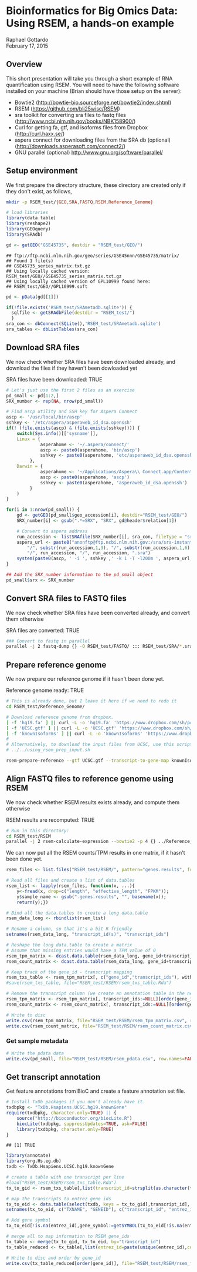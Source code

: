 # Bioinformatics for Big Omics Data: Using RSEM, a hands-on example
Raphael Gottardo  
February 17, 2015  

## Overview

This short presentation will take you through a short example of RNA quantification using RSEM. You will need to have the following software installed on your machine (Brian should have those setup on the server):

- Bowtie2 (http://bowtie-bio.sourceforge.net/bowtie2/index.shtml)
- RSEM (https://github.com/bli25wisc/RSEM)
- sra toolkit for converting sra files to fastq files (http://www.ncbi.nlm.nih.gov/books/NBK158900/)
- Curl for getting fa, gtf, and isoforms files from Dropbox (http://curl.haxx.se/)
- aspera connect for downloading files from the SRA db (optional)
(http://downloads.asperasoft.com/connect2/)
- GNU parallel (optional)
http://www.gnu.org/software/parallel/


## Setup environment

We first prepare the directory structure, these directory are created only if they don't exist, as follows,


```bash
mkdir -p RSEM_test/{GEO,SRA,FASTQ,RSEM,Reference_Genome}
```



```r
# load libraries
library(data.table)
library(reshape2)
library(GEOquery)
library(SRAdb)
```


```r
gd <- getGEO("GSE45735", destdir = "RSEM_test/GEO/")
```

```
## ftp://ftp.ncbi.nlm.nih.gov/geo/series/GSE45nnn/GSE45735/matrix/
## Found 1 file(s)
## GSE45735_series_matrix.txt.gz
## Using locally cached version: RSEM_test/GEO//GSE45735_series_matrix.txt.gz
## Using locally cached version of GPL10999 found here:
## RSEM_test/GEO//GPL10999.soft
```

```r
pd <- pData(gd[[1]])
```


```r
if(!file.exists('RSEM_test/SRAmetadb.sqlite')) {
  sqlfile <- getSRAdbFile(destdir = "RSEM_test/")
  }
sra_con <- dbConnect(SQLite(),'RSEM_test/SRAmetadb.sqlite')
sra_tables <- dbListTables(sra_con)
```

## Download SRA files

We now check whether SRA files have been downloaded already, and download the files if they haven't been dowloaded yet


SRA files have been downloaded: TRUE


```r
# Let's just use the first 2 files as an exercise
pd_small <- pd[1:2,]
SRX_number <- rep(NA, nrow(pd_small))
```


```r
# Find ascp utility and SSH key for Aspera Connect
ascp <- '/usr/local/bin/ascp'
sshkey <- '/etc/aspera/asperaweb_id_dsa.openssh'
if(! (file.exists(ascp) & (file.exists(sshkey)))) {
    switch(Sys.info()[['sysname']],
    Linux = {
             asperahome <- '~/.aspera/connect/'
             ascp <- paste0(asperahome, 'bin/ascp')
             sshkey <- paste0(asperahome, 'etc/asperaweb_id_dsa.openssh')
         },
    Darwin = {
             asperahome <- '~/Applications/Aspera\\ Connect.app/Contents/Resources/'
             ascp <- paste0(asperahome, 'ascp')
             sshkey <- paste0(asperahome, 'asperaweb_id_dsa.openssh')
         }
    )
}

for(i in 1:nrow(pd_small)) {
    gd <- getGEO(pd_small$geo_accession[i], destdir="RSEM_test/GEO/")
    SRX_number[i] <- gsub(".*=SRX", "SRX", gd@header$relation[1])

    # Convert to aspera address
    run_accession <- listSRAfile(SRX_number[i], sra_con, fileType = "sra" )$run
    aspera_url <- paste0("anonftp@ftp.ncbi.nlm.nih.gov:/sra/sra-instant/reads/ByRun/sra",
        "/", substr(run_accession,1,3), "/", substr(run_accession,1,6),
        "/", run_accession, "/", run_accession, ".sra")
    system(paste0(ascp, ' -i ', sshkey ,' -k 1 -T -l200m ', aspera_url, " RSEM_test/SRA"))
}
```


```r
## Add the SRX_number information to the pd_small object
pd_small$srx <- SRX_number
```

## Convert SRA files to FASTQ files

We now check whether SRA files have been converted already, and convert them otherwise


SRA files are converted: TRUE


```bash
### Convert to fastq in parallel
parallel -j 2 fastq-dump {} -O RSEM_test/FASTQ/ ::: RSEM_test/SRA/*.sra
```

## Prepare reference genome

We now prepare our reference genome if it hasn't been done yet. 


Reference genome ready: TRUE


```bash
# This is already done, but I leave it here if we need to redo it
cd RSEM_test/Reference_Genome/

# Download reference genome from dropbox.
[ -f 'hg19.fa' ] || curl -L -o 'hg19.fa' 'https://www.dropbox.com/sh/p4cosmsqwtmpce7/AAAP5PQh60sy83GF8i5lFOw0a/hg19.fa?dl=1'
[ -f 'UCSC.gtf' ] || curl -L -o 'UCSC.gtf' 'https://www.dropbox.com/sh/p4cosmsqwtmpce7/AACGDebvGSwK-EFsPa-9f5qEa/UCSC.gtf?dl=1'
[ -f 'knownIsoforms' ] || curl -L -o 'knownIsoforms' 'https://www.dropbox.com/sh/p4cosmsqwtmpce7/AAAfeTr5yKsRmnHd6XW-XhZUa/knownIsoforms?dl=1'
#
# Alternatively, to download the input files from UCSC, use this script instead:
# ../../using_rsem_prep_input.sh

rsem-prepare-reference --gtf UCSC.gtf --transcript-to-gene-map knownIsoforms --bowtie2 hg19.fa hg19 
```

## Align FASTQ files to reference genome using RSEM

We now check whether RSEM results exists already, and compute them otherwise

RSEM results are recomputed: TRUE


```bash
# Run in this directory:
cd RSEM_test/RSEM
parallel -j 2 rsem-calculate-expression --bowtie2 -p 4 {} ../Reference_Genome/hg19 {/.} ::: ../FASTQ/*.fastq
```

We can now put all the RSEM counts/TPM results in one matrix, if it hasn't been done yet.


```r
rsem_files <- list.files("RSEM_test/RSEM/", pattern="genes.results", full.names = TRUE)

# Read all files and create a list of data.tables
rsem_list <- lapply(rsem_files, function(x, ...){
    y<-fread(x, drop=c("length", "effective_length", "FPKM")); 
    y$sample_name <- gsub(".genes.results", "", basename(x));
    return(y);})

# Bind all the data.tables to create a long data.table
rsem_data_long <- rbindlist(rsem_list)

# Rename a column, so that it's a bit R friendly
setnames(rsem_data_long, "transcript_id(s)", "transcript_ids")

# Reshape the long data.table to create a matrix
# Assume that missing entries would have a TPM value of 0
rsem_tpm_matrix <- dcast.data.table(rsem_data_long, gene_id+transcript_ids~sample_name, value.var = "TPM", fill=0)
rsem_count_matrix <- dcast.data.table(rsem_data_long, gene_id+transcript_ids~sample_name, value.var = "expected_count", fill=0)

# Keep track of the gene_id - transcript mapping 
rsem_txs_table <- rsem_tpm_matrix[, c("gene_id","transcript_ids"), with=FALSE]
#save(rsem_txs_table, file="RSEM_test/RSEM/rsem_txs_table.Rda")

# Remove the transcript column (we create an annotation table in the next chunk)
rsem_tpm_matrix <- rsem_tpm_matrix[, transcript_ids:=NULL][order(gene_id)]
rsem_count_matrix <- rsem_count_matrix[, transcript_ids:=NULL][order(gene_id)]

# Write to disc
write.csv(rsem_tpm_matrix, file="RSEM_test/RSEM/rsem_tpm_matrix.csv", row.names=FALSE)
write.csv(rsem_count_matrix, file="RSEM_test/RSEM/rsem_count_matrix.csv", row.names=FALSE)
```

### Get sample metadata


```r
# Write the pdata data
write.csv(pd_small, file="RSEM_test/RSEM/rsem_pdata.csv", row.names=FALSE)
```


## Get transcript annotation

Get feature annotations from BioC and create a feature annotation set file.


```r
# Install TxDb packages if you don't already have it.
txdbpkg <- "TxDb.Hsapiens.UCSC.hg19.knownGene"
require(txdbpkg, character.only=TRUE) || {
    source("http://bioconductor.org/biocLite.R")
    biocLite(txdbpkg, suppressUpdates=TRUE, ask=FALSE)
    library(txdbpkg, character.only=TRUE)
}
```

```
## [1] TRUE
```

```r
library(annotate)
library(org.Hs.eg.db)
txdb <- TxDb.Hsapiens.UCSC.hg19.knownGene

# create a table with one transcript per line
#load("RSEM_test/RSEM/rsem_txs_table.Rda")
tx_to_gid <- rsem_txs_table[,list(transcript_id=strsplit(as.character(transcript_ids),",")[[1]]),by="gene_id"]

# map the transcripts to entrez gene ids
tx_to_eid <- data.table(select(txdb, keys = tx_to_gid[,transcript_id], columns="GENEID", keytype="TXNAME"))
setnames(tx_to_eid, c("TXNAME", "GENEID"), c("transcript_id", "entrez_id"))

# Add gene symbol
tx_to_eid[!is.na(entrez_id),gene_symbol:=getSYMBOL(tx_to_eid[!is.na(entrez_id),entrez_id], data='org.Hs.eg')]

# merge all to map information to RSEM gene_ids
tx_table <- merge(tx_to_gid, tx_to_eid, by="transcript_id")
tx_table_reduced <- tx_table[,list(entrez_id=paste(unique(entrez_id),collapse=","), transcript_id=paste(unique(transcript_id),collapse=","), gene_symbol=paste(unique(gene_symbol),collapse=",")),by="gene_id"]

# Write to disc and order by gene_id
write.csv(tx_table_reduced[order(gene_id)], file="RSEM_test/RSEM/rsem_fdata.csv", row.names=FALSE)
```
